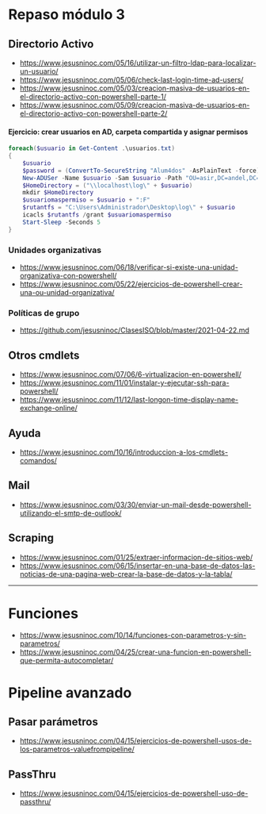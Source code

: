 # Repaso módulo 3

## Directorio Activo
* https://www.jesusninoc.com/05/16/utilizar-un-filtro-ldap-para-localizar-un-usuario/
* https://www.jesusninoc.com/05/06/check-last-login-time-ad-users/
* https://www.jesusninoc.com/05/03/creacion-masiva-de-usuarios-en-el-directorio-activo-con-powershell-parte-1/
* https://www.jesusninoc.com/05/09/creacion-masiva-de-usuarios-en-el-directorio-activo-con-powershell-parte-2/

#### Ejercicio: crear usuarios en AD, carpeta compartida y asignar permisos
```PowerShell
foreach($usuario in Get-Content .\usuarios.txt)
{
    $usuario
    $password = (ConvertTo-SecureString "Alum4dos" -AsPlainText -force)
    New-ADUSer -Name $usuario -Sam $usuario -Path "OU=asir,DC=andel,DC=local" -AccountPassword $password -Enable $true
    $HomeDirectory = ("\\localhost\log\" + $usuario)
    mkdir $HomeDirectory
    $usuariomaspermiso = $usuario + ":F"
    $rutantfs = "C:\Users\Administrador\Desktop\log\" + $usuario
    icacls $rutantfs /grant $usuariomaspermiso
    Start-Sleep -Seconds 5
}
```

### Unidades organizativas
* https://www.jesusninoc.com/06/18/verificar-si-existe-una-unidad-organizativa-con-powershell/
* https://www.jesusninoc.com/05/22/ejercicios-de-powershell-crear-una-ou-unidad-organizativa/

### Políticas de grupo
* https://github.com/jesusninoc/ClasesISO/blob/master/2021-04-22.md

## Otros cmdlets
* https://www.jesusninoc.com/07/06/6-virtualizacion-en-powershell/
* https://www.jesusninoc.com/11/01/instalar-y-ejecutar-ssh-para-powershell/
* https://www.jesusninoc.com/11/12/last-longon-time-display-name-exchange-online/

## Ayuda
* https://www.jesusninoc.com/10/16/introduccion-a-los-cmdlets-comandos/
## Mail
* https://www.jesusninoc.com/03/30/enviar-un-mail-desde-powershell-utilizando-el-smtp-de-outlook/
## Scraping
* https://www.jesusninoc.com/01/25/extraer-informacion-de-sitios-web/
* https://www.jesusninoc.com/06/15/insertar-en-una-base-de-datos-las-noticias-de-una-pagina-web-crear-la-base-de-datos-y-la-tabla/

-------------------

# Funciones
* https://www.jesusninoc.com/10/14/funciones-con-parametros-y-sin-parametros/
* https://www.jesusninoc.com/04/25/crear-una-funcion-en-powershell-que-permita-autocompletar/

# Pipeline avanzado

## Pasar parámetros
* https://www.jesusninoc.com/04/15/ejercicios-de-powershell-usos-de-los-parametros-valuefrompipeline/

## PassThru
* https://www.jesusninoc.com/04/15/ejercicios-de-powershell-uso-de-passthru/
